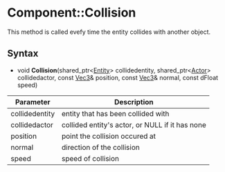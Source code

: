 # Component::Collision

This method is called evefy time the entity collides with another object.

## Syntax

- void **Collision**(shared_ptr<[Entity](Entity.md)> collidedentity, shared_ptr<[Actor](Actor.md)> collidedactor, const [Vec3](Vec3.md)& position, const [Vec3](Vec3.md)& normal, const dFloat speed)

| Parameter | Description |
|---|---|
| collidedentity | entity that has been collided with |
| collidedactor | collided entity's actor, or NULL if it has none |
| position | point the collision occured at |
| normal | direction of the collision |
| speed | speed of collision |
